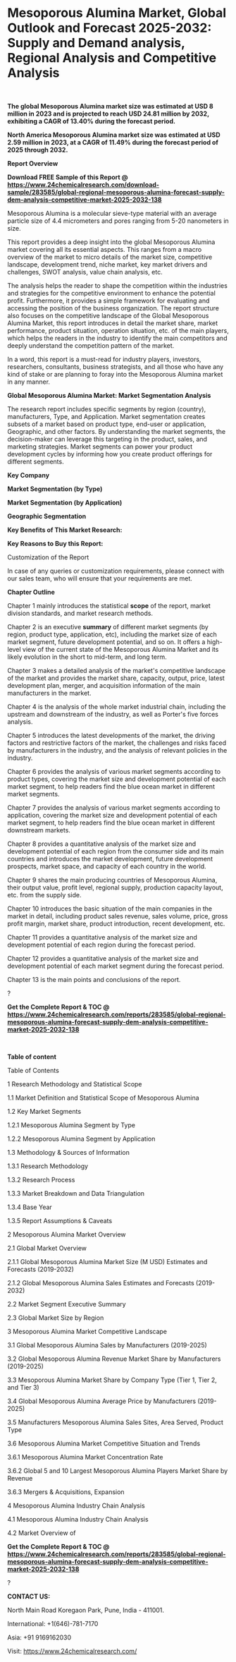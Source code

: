 <h1>Mesoporous Alumina Market, Global Outlook and Forecast 2025-2032: Supply and Demand analysis, Regional Analysis and Competitive Analysis</h1><br/><p><strong>The global Mesoporous Alumina market size was estimated at USD 8 million in 2023 and is projected to reach USD 24.81 million by 2032, exhibiting a <strong>CAGR</strong> of 13.40% during the forecast period.</strong></p>
 
 
 
 <p><strong>North America Mesoporous Alumina market size was estimated at USD 2.59 million in 2023, at a <strong>CAGR</strong> of 11.49% during the forecast period of 2025 through 2032.</strong></p>
 
 
 
 <p><strong>Report Overview</strong></p>
 
 
 
 <div><b>Download FREE Sample of this Report @ <a href="https://www.24chemicalresearch.com/download-sample/283585/global-regional-mesoporous-alumina-forecast-supply-dem-analysis-competitive-market-2025-2032-138">https://www.24chemicalresearch.com/download-sample/283585/global-regional-mesoporous-alumina-forecast-supply-dem-analysis-competitive-market-2025-2032-138</a></b></div>
 
 
 
 <p>Mesoporous Alumina is a molecular sieve-type material with an average particle size of 4.4 micrometers and pores ranging from 5-20 nanometers in size.</p>
 
 
 
 <p>This report provides a deep insight into the global Mesoporous Alumina market covering all its essential aspects. This ranges from a macro overview of the market to micro details of the market size, competitive landscape, development trend, niche market, key market drivers and challenges, SWOT analysis, value chain analysis, etc.</p>
 
 
 
 <p>The analysis helps the reader to shape the competition within the industries and strategies for the competitive environment to enhance the potential profit. Furthermore, it provides a simple framework for evaluating and accessing the position of the business organization. The report structure also focuses on the competitive landscape of the Global Mesoporous Alumina Market, this report introduces in detail the market share, market performance, product situation, operation situation, etc. of the main players, which helps the readers in the industry to identify the main competitors and deeply understand the competition pattern of the market.</p>
 
 
 
 <p>In a word, this report is a must-read for industry players, investors, researchers, consultants, business strategists, and all those who have any kind of stake or are planning to foray into the Mesoporous Alumina market in any manner.</p>
 
 
 
 <p><strong>Global Mesoporous Alumina Market: Market Segmentation Analysis</strong></p>
 
 
 
 <p>The research report includes specific segments by region (country), manufacturers, Type, and Application. Market segmentation creates subsets of a market based on product type, end-user or application, Geographic, and other factors. By understanding the market segments, the decision-maker can leverage this targeting in the product, sales, and marketing strategies. Market segments can power your product development cycles by informing how you create product offerings for different segments.</p>
 
 
 
 <p><strong>Key Company</strong></p>
 
 
 
 <p><strong>Market Segmentation (by Type)</strong></p>
 
 
 
 <p><strong>Market Segmentation (<strong>by Application</strong>)</strong></p>
 
 
 
 <p><strong>Geographic Segmentation</strong></p>
 
 
 
 <p><strong>Key Benefits of This Market Research:</strong></p>
 
 
 
 <p><strong>Key <strong>Reasons to Buy</strong> this Report:</strong></p>
 
 
 
 <p>Customization of the Report</p>
 
 
 
 <p>In case of any queries or customization requirements, please connect with our sales team, who will ensure that your requirements are met.</p>
 
 
 
 <p><strong>Chapter Outline</strong></p>
 
 
 
 <p>Chapter 1 mainly introduces the statistical <strong>scope</strong> of the report, market division standards, and market research methods.</p>
 
 
 
 <p>Chapter 2 is an executive <strong>summary</strong> of different market segments (by region, product type, application, etc), including the market size of each market segment, future development potential, and so on. It offers a high-level view of the current state of the Mesoporous Alumina Market and its likely evolution in the short to mid-term, and long term.</p>
 
 
 
 <p>Chapter 3 makes a detailed analysis of the market&#39;s competitive landscape of the market and provides the market share, capacity, output, price, latest development plan, merger, and acquisition information of the main manufacturers in the market.</p>
 
 
 
 <p>Chapter 4 is the analysis of the whole market industrial chain, including the upstream and downstream of the industry, as well as Porter&#39;s five forces analysis.</p>
 
 
 
 <p>Chapter 5 introduces the latest developments of the market, the driving factors and restrictive factors of the market, the challenges and risks faced by manufacturers in the industry, and the analysis of relevant policies in the industry.</p>
 
 
 
 <p>Chapter 6 provides the analysis of various market segments according to product types, covering the market size and development potential of each market segment, to help readers find the blue ocean market in different market segments.</p>
 
 
 
 <p>Chapter 7 provides the analysis of various market segments according to application, covering the market size and development potential of each market segment, to help readers find the blue ocean market in different downstream markets.</p>
 
 
 
 <p>Chapter 8 provides a quantitative analysis of the market size and development potential of each region from the consumer side and its main countries and introduces the market development, future development prospects, market space, and capacity of each country in the world.</p>
 
 
 
 <p>Chapter 9 shares the main producing countries of Mesoporous Alumina, their output value, profit level, regional supply, production capacity layout, etc. from the supply side.</p>
 
 
 
 <p>Chapter 10 introduces the basic situation of the main companies in the market in detail, including product sales revenue, sales volume, price, gross profit margin, market share, product introduction, recent development, etc.</p>
 
 
 
 <p>Chapter 11 provides a quantitative analysis of the market size and development potential of each region during the forecast period.</p>
 
 
 
 <p>Chapter 12 provides a quantitative analysis of the market size and development potential of each market segment during the forecast period.</p>
 
 
 
 <p>Chapter 13 is the main points and conclusions of the report.</p>
 
 
 
 <p>? </p>
 
 
 
 <div><b>Get the Complete Report & TOC @ <a href="https://www.24chemicalresearch.com/reports/283585/global-regional-mesoporous-alumina-forecast-supply-dem-analysis-competitive-market-2025-2032-138">https://www.24chemicalresearch.com/reports/283585/global-regional-mesoporous-alumina-forecast-supply-dem-analysis-competitive-market-2025-2032-138</a></b></div>
 
 
 
 <p><br />
 
 <b>Table of content</b></p>
 
 
 
 <p>Table of Contents<br />
 
 1 Research Methodology and Statistical Scope<br />
 
 1.1 Market Definition and Statistical Scope of Mesoporous Alumina<br />
 
 1.2 Key Market Segments<br />
 
 1.2.1 Mesoporous Alumina Segment by Type<br />
 
 1.2.2 Mesoporous Alumina Segment by Application<br />
 
 1.3 Methodology & Sources of Information<br />
 
 1.3.1 Research Methodology<br />
 
 1.3.2 Research Process<br />
 
 1.3.3 Market Breakdown and Data Triangulation<br />
 
 1.3.4 Base Year<br />
 
 1.3.5 Report Assumptions & Caveats<br />
 
 2 Mesoporous Alumina Market Overview<br />
 
 2.1 Global Market Overview<br />
 
 2.1.1 Global Mesoporous Alumina Market Size (M USD) Estimates and Forecasts (2019-2032)<br />
 
 2.1.2 Global Mesoporous Alumina Sales Estimates and Forecasts (2019-2032)<br />
 
 2.2 Market Segment Executive Summary<br />
 
 2.3 Global Market Size by Region<br />
 
 3 Mesoporous Alumina Market Competitive Landscape<br />
 
 3.1 Global Mesoporous Alumina Sales by Manufacturers (2019-2025)<br />
 
 3.2 Global Mesoporous Alumina Revenue Market Share by Manufacturers (2019-2025)<br />
 
 3.3 Mesoporous Alumina Market Share by Company Type (Tier 1, Tier 2, and Tier 3)<br />
 
 3.4 Global Mesoporous Alumina Average Price by Manufacturers (2019-2025)<br />
 
 3.5 Manufacturers Mesoporous Alumina Sales Sites, Area Served, Product Type<br />
 
 3.6 Mesoporous Alumina Market Competitive Situation and Trends<br />
 
 3.6.1 Mesoporous Alumina Market Concentration Rate<br />
 
 3.6.2 Global 5 and 10 Largest Mesoporous Alumina Players Market Share by Revenue<br />
 
 3.6.3 Mergers & Acquisitions, Expansion<br />
 
 4 Mesoporous Alumina Industry Chain Analysis<br />
 
 4.1 Mesoporous Alumina Industry Chain Analysis<br />
 
 4.2 Market Overview of</p>
 
 
 
 <div><b>Get the Complete Report & TOC @ <a href="https://www.24chemicalresearch.com/reports/283585/global-regional-mesoporous-alumina-forecast-supply-dem-analysis-competitive-market-2025-2032-138">https://www.24chemicalresearch.com/reports/283585/global-regional-mesoporous-alumina-forecast-supply-dem-analysis-competitive-market-2025-2032-138</a></b></div>
 
 
 
 <p>? </p>
 
 
 
 <p><b>CONTACT US:</b><br />
 
 North Main Road Koregaon Park, Pune, India - 411001.<br />
 
 International: +1(646)-781-7170<br />
 
 Asia: +91 9169162030<br />
 
 Visit: <a href="https://www.24chemicalresearch.com/">https://www.24chemicalresearch.com/</a></p>